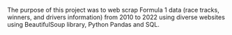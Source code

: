 The purpose of this project was to web scrap Formula 1 data (race tracks, winners, and drivers information) from 2010 to 2022 using diverse websites using BeautifulSoup library, Python Pandas and SQL. 

